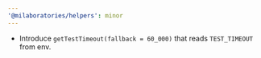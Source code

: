 ```yaml
---
'@milaboratories/helpers': minor
---
```


- Introduce `getTestTimeout(fallback = 60_000)` that reads `TEST_TIMEOUT` from env.
